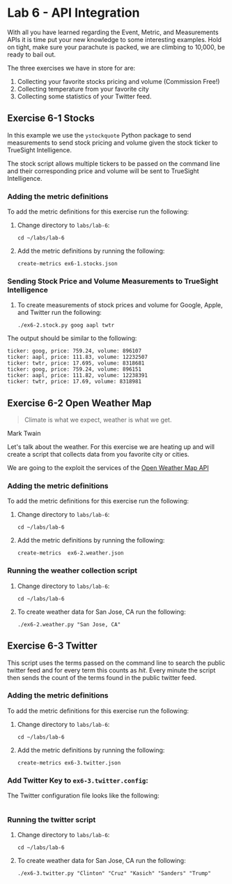 Lab 6 - API Integration
=======================

With all you have learned regarding the Event, Metric, and Measurements APIs it is time
put your new knowledge to some interesting examples. Hold on tight, make sure your
parachute is packed, we are climbing to 10,000, be ready to bail out.

The three exercises we have in store for are:

1. Collecting your favorite stocks pricing and volume (Commission Free!)
2. Collecting temperature from your favorite city
3. Collecting some statistics of your Twitter feed.

## Exercise 6-1 Stocks

In this example we use the `ystockquote` Python package to send measurements to send stock pricing
and volume given the stock ticker to TrueSight Intelligence.

The stock script allows multiple tickers to be passed on the command line and their corresponding
price and volume will be sent to TrueSight Intelligence.

### Adding the metric definitions

To add the metric definitions for this exercise run the following:

1. Change directory to `labs/lab-6`:

    ```
    cd ~/labs/lab-6
    ```

2. Add the metric definitions by running the following:

    ```
    create-metrics ex6-1.stocks.json
    ```

### Sending Stock Price and Volume Measurements to TrueSight Intelligence

1. To create measurements of stock prices and volume for Google, Apple, and Twitter run
the following:

    ```
    ./ex6-2.stock.py goog aapl twtr
    ```

The output should be similar to the following:

```
ticker: goog, price: 759.24, volume: 896107
ticker: aapl, price: 111.83, volume: 12232507
ticker: twtr, price: 17.695, volume: 8318681
ticker: goog, price: 759.24, volume: 896151
ticker: aapl, price: 111.82, volume: 12238391
ticker: twtr, price: 17.69, volume: 8318981
```

## Exercise 6-2 Open Weather Map

> Climate is what we expect,
> weather is what we get.

Mark Twain

Let's talk about the weather. For this exercise we are heating up and will create a
script that collects data from you favorite city or cities.

We are going to the exploit the services of the [Open Weather Map API](http://openweathermap.org/api)

### Adding the metric definitions

To add the metric definitions for this exercise run the following:

1. Change directory to `labs/lab-6`:

    ```
    cd ~/labs/lab-6
    ```

2. Add the metric definitions by running the following:

    ```
    create-metrics  ex6-2.weather.json
    ```

### Running the weather collection script

1. Change directory to `labs/lab-6`:

    ```
    cd ~/labs/lab-6
    ```

2. To create weather data for San Jose, CA run the following:

    ```
    ./ex6-2.weather.py "San Jose, CA"
    ```

## Exercise 6-3 Twitter

This script uses the terms passed on the command line to search the public twitter feed and
for every term this counts as _hit_. Every minute the script then sends the count of the terms
found in the public twitter feed.


### Adding the metric definitions

To add the metric definitions for this exercise run the following:

1. Change directory to `labs/lab-6`:

    ```
    cd ~/labs/lab-6
    ```

2. Add the metric definitions by running the following:

    ```
    create-metrics ex6-3.twitter.json
    ```

### Add Twitter Key to `ex6-3.twitter.config`:

The Twitter configuration file looks like the following:

```
```

### Running the twitter script

1. Change directory to `labs/lab-6`:

    ```
    cd ~/labs/lab-6
    ```

2. To create weather data for San Jose, CA run the following:

    ```
    ./ex6-3.twitter.py "Clinton" "Cruz" "Kasich" "Sanders" "Trump"
    ```

